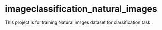# imageclassification_natural_images

This project is for training Natural images dataset for classification task .  